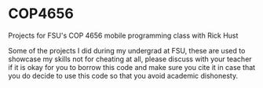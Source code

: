 # COP4656

Projects for FSU's COP 4656 mobile programming class with Rick Hust

Some of the projects I did during my undergrad at FSU, these are used to showcase my skills not for cheating at all, please discuss with your teacher if it is okay for you to borrow this code and make sure you cite it in case that you do decide to use this code so that you avoid academic dishonesty.
